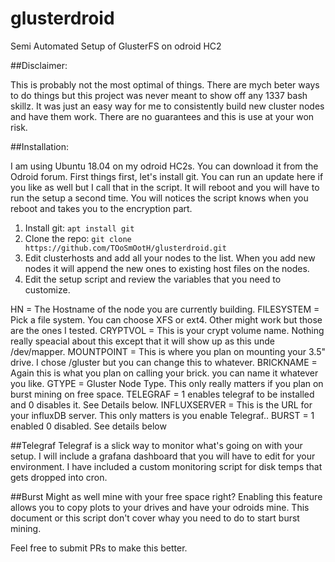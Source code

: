 # glusterdroid
Semi Automated Setup of GlusterFS on odroid HC2

##Disclaimer:

This is probably not the most optimal of things. There are mych beter ways to
do things but this project was never meant to show off any 1337 bash skillz. It was just
an easy way for me to consistently build new cluster nodes and have them work. There
are no guarantees and this is use at your won risk.

##Installation:

I am using Ubuntu 18.04 on my odroid HC2s. You can download it from the Odroid forum.
First things first, let's install git. You can run an update here if you like as well but I call that in the script.
It will reboot and you will have to run the setup a second time. You will notices the script knows
when you reboot and takes you to the encryption part.

1. Install git:
`apt install git`
2. Clone the repo:
`git clone https://github.com/TOoSmOotH/glusterdroid.git`
3. Edit clusterhosts and add all your nodes to the list. When you add new nodes it will append the new ones to existing host files on the nodes.
4. Edit the setup script and review the variables that you need to customize.

HN = The Hostname of the node you are currently building.
FILESYSTEM = Pick a file system. You can choose XFS or ext4. Other might work but those are the ones I tested.
CRYPTVOL = This is your crypt volume name. Nothing really speacial about this except that it will show up as this unde /dev/mapper.
MOUNTPOINT = This is where you plan on mounting your 3.5" drive. I chose /gluster but you can change this to whatever.
BRICKNAME = Again this is what you plan on calling your brick. you can name it whatever you like.
GTYPE = Gluster Node Type. This only really matters if you plan on burst mining on free space.
TELEGRAF = 1 enables telegraf to be installed and 0 disables it. See Details below.
INFLUXSERVER = This is the URL for your influxDB server. This only matters is you enable Telegraf..
BURST = 1 enabled 0 disabled. See details below

##Telegraf
Telegraf is a slick way to monitor what's going on with your setup. I will include a grafana dashboard that you will have to edit for your environment. I have included a custom monitoring script for disk temps that gets dropped into cron.

##Burst
Might as well mine with your free space right? Enabling this feature allows you to copy plots to your drives and have your odroids mine. This document or this script don't cover whay you need to do to start burst mining.


Feel free to submit PRs to make this better.
